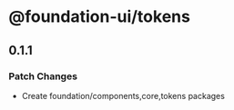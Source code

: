# @foundation-ui/tokens

## 0.1.1

### Patch Changes

- Create foundation/components,core,tokens packages
